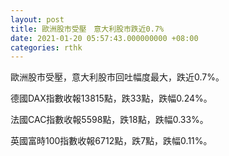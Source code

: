 ```yaml
---
layout: post
title: 歐洲股市受壓　意大利股市跌近0.7%
date: 2021-01-20 05:57:43.000000000 +08:00
categories: rthk
---
```


歐洲股市受壓，意大利股市回吐幅度最大，跌近0.7%。

德國DAX指數收報13815點，跌33點，跌幅0.24%。

法國CAC指數收報5598點，跌18點，跌幅0.33%。

英國富時100指數收報6712點，跌7點，跌幅0.11%。

